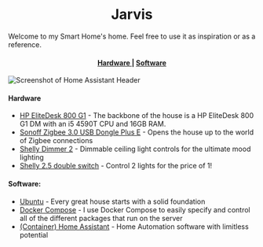 <h1 align="center">
  Jarvis
</h1>
Welcome to my Smart Home's home. Feel free to use it as inspiration or as a reference.
<div align="center"><a name="menu"></a>
  <h4>
    <a href="https://github.com/jimbroze/Jarvis#hardware">
      Hardware
    </a>
    <span> | </span>
    <a href="https://github.com/jimbroze/Jarvis#software">
      Software
    </a>
  </h4>
</div>

![Screenshot of Home Assistant Header](https://i.imgur.com/vjDH1LJ.png)

#### <a name="hardware"></a>Hardware
* [HP EliteDesk 800 G1](https://support.hp.com/gb-en/document/c04266271#AbT0) - The backbone of the house is a HP EliteDesk 800 G1 DM with an i5 4590T CPU and 16GB RAM.
* [Sonoff Zigbee 3.0 USB Dongle Plus E](https://sonoff.tech/product/gateway-amd-sensors/sonoff-zigbee-3-0-usb-dongle-plus-e/) - Opens the house up to the world of Zigbee connections
* [Shelly Dimmer 2](https://www.shelly.cloud/en/products/shop/shelly-dimmer2) - Dimmable ceiling light controls for the ultimate mood lighting
* [Shelly 2.5 double switch](https://www.shelly.cloud/en/products/shop/shelly-2-5-ce-ul-1) - Control 2 lights for the price of 1!

#### <a name="software"></a>Software:
* [Ubuntu](https://youtu.be/ipatCbsY-54) - Every great house starts with a solid foundation
* [Docker Compose](https://Docker.com) - I use Docker Compose to easily specify and control all of the different packages that run on the server
* [(Container) Home Assistant](https://www.home-assistant.io/) - Home Automation software with limitless potential
